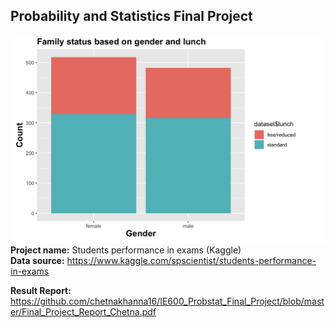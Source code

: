## Probability and Statistics Final Project
  

![Students performance in exams (Kaggle)](https://github.com/chetnakhanna16/IE6200_ProbStat_Final_Project/blob/master/Project_icon_image.jpeg)
**Project name:** Students performance in exams (Kaggle)  
**Data source:** https://www.kaggle.com/spscientist/students-performance-in-exams

**Result Report:** https://github.com/chetnakhanna16/IE600_Probstat_Final_Project/blob/master/Final_Project_Report_Chetna.pdf
